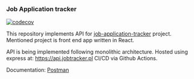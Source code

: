 ### Job Application tracker

[![codecov](https://codecov.io/gh/nekiro/job-application-tracker/branch/master/graph/badge.svg?token=0TUQ0HDAOV)](https://codecov.io/gh/nekiro/job-application-tracker)

This repository implements API for [job-application-tracker](https://github.com/energywraith/job-application-tracker) project.
Mentioned project is front end app written in React.

API is being implemented following monolithic architecture.
Hosted using express at: https://api.jobtracker.pl
CI/CD via Github Actions.

Documentation:
[Postman](https://documenter.getpostman.com/view/9956320/UyrBhvHX)
